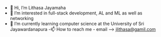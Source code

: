 - 👋 Hi, I’m Lithasa Jayamaha
- 👀 I’m interested in full-stack development, AL and ML as well as networking 
- 🌱 I’m currently learning computer science at the University of Sri Jayawardanapura
-📫 How to reach me - email --> jlithasa@gamil.com

<!---
Lithasa/Lithasa is a ✨ special ✨ repository because its `README.md` (this file) appears on your GitHub profile.
You can click the Preview link to take a look at your changes.
--->
